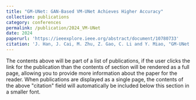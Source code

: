 ```yaml
---
title: "GM-UNet: GAN-Based VM-UNet Achieves Higher Accuracy"
collection: publications
category: conferences
permalink: /publication/2024_VM-UNet
date: 2024
paperurl: 'https://ieeexplore.ieee.org/abstract/document/10780733'
citation: 'J. Han, J. Cai, M. Zhu, Z. Gao, C. Li and Y. Miao, "GM-UNet: GAN-Based VM-UNet Achieves Higher Accuracy," 2024 11th International Conference on Behavioural and Social Computing (BESC), Harbin, China, 2024, pp. 1-6, doi: 10.1109/BESC64747.2024.10780733.'
---
```


The contents above will be part of a list of publications, if the user clicks the link for the publication than the contents of section will be rendered as a full page, allowing you to provide more information about the paper for the reader. When publications are displayed as a single page, the contents of the above "citation" field will automatically be included below this section in a smaller font.
